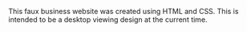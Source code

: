 
This faux business website was created using HTML and CSS. This is intended to be a desktop viewing design at the current time. 
